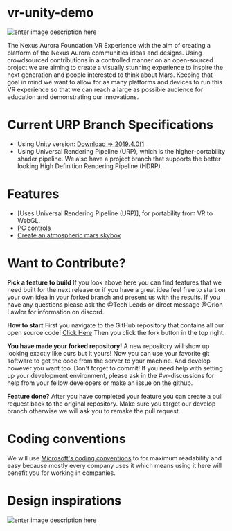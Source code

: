 
# vr-unity-demo

![enter image description here](http://h2847766.stratoserver.net/pydio/public/292cda38e/dl/SpaceSuit-CaliD-Banner.png?ct=true)

The Nexus Aurora Foundation VR Experience with the aim of creating a platform of the Nexus Aurora communities ideas and designs. Using crowdsourced contributions in a controlled manner on an open-sourced project we are aiming to create a visually stunning experience to inspire the next generation and people interested to think about Mars. Keeping that goal in mind we want to allow for as many platforms and devices to run this VR experience so that we can reach a large as possible audience for education and demonstrating our innovations.

# Current URP Branch Specifications
 - Using Unity version: [Download => 2019.4.0f1](https://unity3d.com/get-unity/download/archive)
 - Using Universal Rendering Pipeline (URP), which is the higher-portability shader pipeline.  We also have a project branch that supports the better looking High Definition Rendering Pipeline (HDRP).

# Features 
 - [Uses Universal Rendering Pipeline (URP)], for portability from VR to WebGL.
 - [PC controls](https://github.com/Nexus-Aurora/vr-unity-demo/issues/12)
 - [Create an atmospheric mars skybox](https://github.com/Nexus-Aurora/vr-unity-demo/issues/11)


# Want to Contribute?
**Pick a feature to build** If you look above here you can find features that we need built for the next release or if you have a great idea feel free to start on your own idea in your forked branch and present us with the results. If you have any questions please ask the @Tech Leads or direct message @Orion Lawlor for information on discord. 

**How to start** First you navigate to the GitHub repository that contains all our open source code! [ Click Here](https://github.com/Nexus-Aurora/na-unity-virtual-colony-experimental "https://github.com/Nexus-Aurora/na-unity-virtual-colony-experimental") Then you click the fork button in the top right.

**You have made your forked repository!** A new repository will show up looking exactly like ours but it yours! Now you can use your favorite git software to get the code from the server to your machine. And develop however you want too. Don't forget to commit! If you need help with setting up your development environment, please ask in the #vr-discussions for help from your fellow developers or make an issue on the github. 

**Feature done?** After you have completed your feature you can create a pull request back to the original repository. Make sure you target our develop branch otherwise we will ask you to remake the pull request.

# Coding conventions
We will use [Microsoft's coding conventions](<https://github.com/ktaranov/naming-convention/blob/master/C%23 Coding Standards and Naming Conventions.md>) to for maximum readability and easy because mostly every company uses it which means using it here will benefit you for working in companies. 

# Design inspirations
![enter image description here](http://h2847766.stratoserver.net/pydio/public/69fe889fd/dl/Social-Media-Post-Suggestion.png?ct=true)
